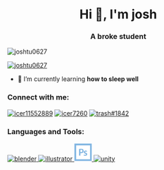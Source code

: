 <h1 align="center">Hi 👋, I'm josh</h1>
<h3 align="center">A broke student</h3>

<p align="left"> <img src="https://komarev.com/ghpvc/?username=joshtu0627&label=Profile%20views&color=0e75b6&style=flat" alt="joshtu0627" /> </p>

<p align="left"> <a href="https://github.com/ryo-ma/github-profile-trophy"><img src="https://github-profile-trophy.vercel.app/?username=joshtu0627" alt="joshtu0627" /></a> </p>

- 🌱 I’m currently learning **how to sleep well**

<h3 align="left">Connect with me:</h3>
<p align="left">
<a href="https://twitter.com/icer11552889" target="blank"><img align="center" src="https://raw.githubusercontent.com/rahuldkjain/github-profile-readme-generator/master/src/images/icons/Social/twitter.svg" alt="icer11552889" height="30" width="40" /></a>
<a href="https://www.leetcode.com/icer7260" target="blank"><img align="center" src="https://raw.githubusercontent.com/rahuldkjain/github-profile-readme-generator/master/src/images/icons/Social/leet-code.svg" alt="icer7260" height="30" width="40" /></a>
<a href="https://discord.gg/trash#1842" target="blank"><img align="center" src="https://raw.githubusercontent.com/rahuldkjain/github-profile-readme-generator/master/src/images/icons/Social/discord.svg" alt="trash#1842" height="30" width="40" /></a>
</p>

<h3 align="left">Languages and Tools:</h3>
<p align="left"> <a href="https://www.blender.org/" target="_blank" rel="noreferrer"> <img src="https://download.blender.org/branding/community/blender_community_badge_white.svg" alt="blender" width="40" height="40"/> </a> <a href="https://www.adobe.com/in/products/illustrator.html" target="_blank" rel="noreferrer"> <img src="https://www.vectorlogo.zone/logos/adobe_illustrator/adobe_illustrator-icon.svg" alt="illustrator" width="40" height="40"/> </a> <a href="https://www.photoshop.com/en" target="_blank" rel="noreferrer"> <img src="https://raw.githubusercontent.com/devicons/devicon/master/icons/photoshop/photoshop-line.svg" alt="photoshop" width="40" height="40"/> </a> <a href="https://unity.com/" target="_blank" rel="noreferrer"> <img src="https://www.vectorlogo.zone/logos/unity3d/unity3d-icon.svg" alt="unity" width="40" height="40"/> </a> </p>
